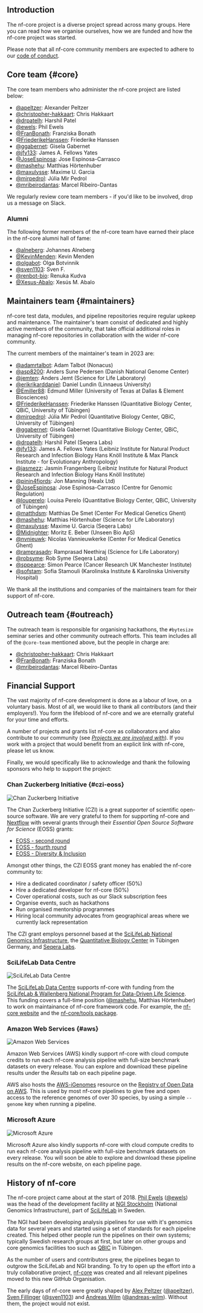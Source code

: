 ## Introduction

The nf-core project is a diverse project spread across many groups.
Here you can read how we organise ourselves, how we are funded and how the nf-core project was started.

Please note that all nf-core community members are expected to adhere to our [code of conduct](/code_of_conduct).

## Core team {#core}

The core team members who administer the nf-core project are listed below:

- [@apeltzer](https://github.com/apeltzer): Alexander Peltzer
- [@christopher-hakkaart](https://github.com/christopher-hakkaart): Chris Hakkaart
- [@drpatelh](https://github.com/drpatelh): Harshil Patel
- [@ewels](https://github.com/ewels): Phil Ewels
- [@FranBonath](https://github.com/FranBonath): Franziska Bonath
- [@FriederikeHanssen](https://github.com/FriederikeHanssen): Friederike Hanssen
- [@ggabernet](https://github.com/ggabernet): Gisela Gabernet
- [@jfy133](https://github.com/jfy133): James A. Fellows Yates
- [@JoseEspinosa](https://github.com/JoseEspinosa): Jose Espinosa-Carrasco
- [@mashehu](https://github.com/mashehu): Matthias Hörtenhuber
- [@maxulysse](https://github.com/maxulysse): Maxime U. Garcia
- [@mirpedrol](https://github.com/mirpedrol): Júlia Mir Pedrol
- [@mribeirodantas](https://github.com/mribeirodantas): Marcel Ribeiro-Dantas

We regularly review core team members - if you'd like to be involved, drop us a message on Slack.

### Alumni

The following former members of the nf-core team have earned their place in
the nf-core alumni hall of fame:

- [@alneberg](https://github.com/alneberg): Johannes Alneberg
- [@KevinMenden](https://github.com/KevinMenden): Kevin Menden
- [@olgabot](https://github.com/olgabot): Olga Botvinnik
- [@sven1103](https://github.com/sven1103): Sven F.
- [@renbot-bio](https://github.com/renbot-bio): Renuka Kudva
- [@Xesus-Abalo](https://github.com/Xesus-Abalo): Xesús M. Abalo

## Maintainers team {#maintainers}

nf-core test data, modules, and pipeline repositories require regular upkeep and maintenance.
The maintainer's team consist of dedicated and highly active members of the community, that take official additional roles in managing nf-core repositories in collaboration with the wider nf-core community.

The current members of the maintainer's team in 2023 are: <!-- TODO: check if year is up to date -->

- [@adamrtalbot](https://github.com/adamrtalbot): Adam Talbot (Nonacus)
- [@asp8200](https://github.com/asp8200): Anders Sune Pedersen (Danish National Genome Center)
- [@jemten](https://github.com/jemten): Anders Jemt (Science for Life Laboratory)
- [@erikrikarddaniel](https://github.com/erikrikarddaniel): Daniel Lundin (Linnaeus University)
- [@Emiller88](https://github.com/Emiller88): Edmund Miller (University of Texas at Dallas & Element Biosciences)
- [@FriederikeHanssen](https://github.com/FriederikeHanssen): Friederike Hanssen (Quantitative Biology Center, QBiC, University of Tübingen)
- [@mirpedrol](https://github.com/mirpedrol): Júlia Mir Pedrol (Quantitative Biology Center, QBiC, University of Tübingen)
- [@ggabernet](https://github.com/ggabernet): Gisela Gabernet (Quantitative Biology Center, QBiC, University of Tübingen)
- [@drpatelh](https://github.com/drpatelh): Harshil Patel (Seqera Labs)
- [@jfy133](https://github.com/jfy133): James A. Fellows Yates (Leibniz Institute for Natural Product Research and Infection Biology Hans Knöll Institute & Max Planck Institute - for Evolutionary Anthropology)
- [@jasmezz](https://github.com/jasmezz): Jasmin Frangenberg (Leibniz Institute for Natural Product Research and Infection Biology Hans Knöll Institute)
- [@pinin4fjords](https://github.com/pinin4fjords): Jon Manning (Healx Ltd)
- [@JoseEspinosa](https://github.com/JoseEspinosa): Jose Espinosa-Carrasco (Centre for Genomic Regulation)
- [@louperelo](https://github.com/louperelo): Louisa Perelo (Quantitative Biology Center, QBiC, University of Tübingen)
- [@matthdsm](https://github.com/matthdsm): Matthias De Smet (Center For Medical Genetics Ghent)
- [@mashehu](https://github.com/mashehu): Matthias Hörtenhuber (Science for Life Laboratory)
- [@maxulysse](https://github.com/maxulysse): Maxime U. Garcia (Seqera Labs)
- [@Midnighter](https://github.com/Midnighter): Moritz E. Beber (Unseen Bio ApS)
- [@nvnieuwk](https://github.com/nvnieuwk): Nicolas Vannieuwkerke (Center For Medical Genetics Ghent)
- [@ramprasadn](https://github.com/ramprasadn): Ramprasad Neethiraj (Science for Life Laboratory)
- [@robsyme](https://github.com/robsyme): Rob Syme (Seqera Labs)
- [@sppearce](https://github.com/sppearce): Simon Pearce (Cancer Research UK Manchester Institute)
- [@sofstam](https://github.com/sofstam): Sofia Stamouli (Karolinska Institute & Karolinska University Hospital)

We thank all the institutions and companies of the maintainers team for their support of nf-core.

## Outreach team {#outreach}

The outreach team is responsible for organising hackathons, the `#bytesize` seminar series and other community outreach efforts.
This team includes all of the `@core-team` mentioned above, but the people in charge are:

- [@christopher-hakkaart](https://github.com/christopher-hakkaart): Chris Hakkaart
- [@FranBonath](https://github.com/FranBonath): Franziska Bonath
- [@mribeirodantas](https://github.com/mribeirodantas): Marcel Ribeiro-Dantas

## Financial Support

The vast majority of nf-core development is done as a labour of love, on a voluntary basis.
Most of all, we would like to thank all contributors (and their employers!).
You form the lifeblood of nf-core and we are eternally grateful for your time and efforts.

A number of projects and grants list nf-core as collaborators and also contribute to our community (see [_Projects we are involved with_](/community#initiatives)).
If you work with a project that would benefit from an explicit link with nf-core, please let us know.

Finally, we would specifically like to acknowledge and thank the following sponsors who help to support the project:

### Chan Zuckerberg Initiative {#czi-eoss}

<img src="/assets/img/contributors-colour/CZI.svg" alt="Chan Zuckerberg Initiative" class="float-end darkmode-image me-5 mb-5 w-25 ms-3">

The Chan Zuckerberg Initiative (CZI) is a great supporter of scientific open-source software.
We are very grateful to them for supporting nf-core and [Nextflow](https://nextflow.io/) with several grants through their _Essential Open Source Software for Science_ (EOSS) grants:

- [EOSS - second round](https://chanzuckerberg.com/eoss/proposals/nextflow-and-nf-core/)
- [EOSS - fourth round](https://chanzuckerberg.com/eoss/proposals/nextflow-and-nf-core-reproducible-workflows-for-the-scientific-community-cycle-4/)
- [EOSS - Diversity & Inclusion](https://cziscience.medium.com/advancing-diversity-and-inclusion-in-scientific-open-source-eaabe6a5488b)

Amongst other things, the CZI EOSS grant money has enabled the nf-core community to:

- Hire a dedicated coordinator / safety officer (50%)
- Hire a dedicated developer for nf-core (50%)
- Cover operational costs, such as our Slack subscription fees
- Organise events, such as hackathons
- Run organised mentorship programmes
- Hiring local community advocates from geographical areas where we currently lack representation

The CZI grant employs personnel based at the [SciLifeLab National Genomics Infrastructure](https://ngisweden.scilifelab.se/), the [Quantitative Biology Center](http://qbic.life/) in Tübingen Germany, and [Seqera Labs](https://seqera.io/).

<div class="clearfix"></div>

### SciLifeLab Data Centre

<img src="/assets/img/contributors-colour/SciLifeLabDC.svg" alt="SciLifeLab Data Centre" class="float-end darkmode-image me-5 mb-5 w-25 ms-3">

The [SciLifeLab Data Centre](https://www.scilifelab.se/data/) supports nf-core with funding from the [SciLifeLab & Wallenberg National Program for Data-Driven Life Science](https://www.scilifelab.se/data-driven/).
This funding covers a full-time position ([@mashehu](https://github.com/mashehu), Matthias Hörtenhuber) to work on maintainance of nf-core framework code. For example, the [nf-core website](https://nf-co.re/) and the [nf-core/tools package](https://github.com/nf-core/tools/).

<div class="clearfix"></div>

### Amazon Web Services {#aws}

<img src="/assets/img/contributors-colour/aws.svg" alt="Amazon Web Services" class="float-end darkmode-image me-5 mb-5 w-25 ms-3" style="max-width: 200px">

Amazon Web Services (AWS) kindly support nf-core with cloud compute credits to run each nf-core analysis pipeline with full-size benchmark datasets on every release.
You can explore and download these pipeline results under the <em class="mx-2"><i class="fab fa-aws me-2"></i> Results</em> tab on each pipeline page.

AWS also hosts the [AWS-iGenomes](https://registry.opendata.aws/aws-igenomes/) resource on the [Registry of Open Data on AWS](https://registry.opendata.aws/).
This is used by most nf-core pipelines to give free and open access to the reference genomes of over 30 species, by using a simple `--genome` key when running a pipeline.

<div class="clearfix"></div>

### Microsoft Azure

<img src="/assets/img/contributors-colour/azure.svg" alt="Microsoft Azure" class="float-end darkmode-image me-5 mb-5 w-25 ms-3" style="max-width: 200px">

Microsoft Azure also kindly supports nf-core with cloud compute credits to run each nf-core analysis pipeline with full-size benchmark datasets on every release.
You will soon be able to explore and download these pipeline results on the nf-core website, on each pipeline page.

<div class="clearfix"></div>

## History of nf-core

The nf-core project came about at the start of 2018. [Phil Ewels](http://phil.ewels.co.uk/) ([@ewels](https://github.com/ewels/)) was the head of the development facility at [NGI Stockholm](https://ngisweden.scilifelab.se/) (National Genomics Infrastructure), part of [SciLifeLab](https://www.scilifelab.se/) in Sweden.

The NGI had been developing analysis pipelines for use with it's genomics data for several years and started using a set of standards for each pipeline created. This helped other people run the pipelines on their own systems; typically Swedish research groups at first, but later on other groups and core genomics facilities too such as [QBIC](http://qbic.life/) in Tübingen.

As the number of users and contributors grew, the pipelines began to outgrow the SciLifeLab and NGI branding. To try to open up the effort into a truly collaborative project, [nf-core](https://github.com/nf-core) was created and all relevant pipelines moved to this new GitHub Organisation.

The early days of nf-core were greatly shaped by [Alex Peltzer](https://apeltzer.github.io/) ([@apeltzer](https://github.com/apeltzer/)), [Sven Fillinger](https://uni-tuebingen.de/en/research/research-infrastructure/quantitative-biology-center-qbic/team0/sven-fillinger/) ([@sven1103](https://github.com/sven1103/)) and [Andreas Wilm](https://andreas-wilm.github.io/) ([@andreas-wilm](https://github.com/andreas-wilm/)).
Without them, the project would not exist.
